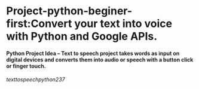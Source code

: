 # Project-python-beginer-first:Convert your text into voice with Python and Google APIs.
#### Python Project Idea – Text to speech project takes words as input on digital devices and converts them into audio or speech with a button click or finger touch.

###### texttospeechpython237
